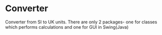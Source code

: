 # Converter
Converter from SI to UK units.
There are only 2 packages- one for classes which performs calculations and one for GUI in Swing(Java)
